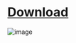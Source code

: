 # [Download]()

![image](https://github.com/ZelzaGT/Growtopia-Spammer/assets/159553012/174ae539-76f8-40be-9ff3-4545f907a643)
